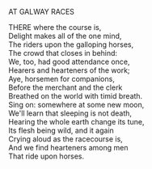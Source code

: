 AT GALWAY RACES  
  
THERE where the course is,  
Delight makes all of the one mind,  
The riders upon the galloping horses,  
The crowd that closes in behind:  
We, too, had good attendance once,  
Hearers and hearteners of the work;  
Aye, horsemen for companions,  
Before the merchant and the clerk  
Breathed on the world with timid breath.  
Sing on:  somewhere at some new moon,  
We'll learn that sleeping is not death,  
Hearing the whole earth change its tune,  
Its flesh being wild, and it again  
Crying aloud as the racecourse is,  
And we find hearteners among men  
That ride upon horses.  
